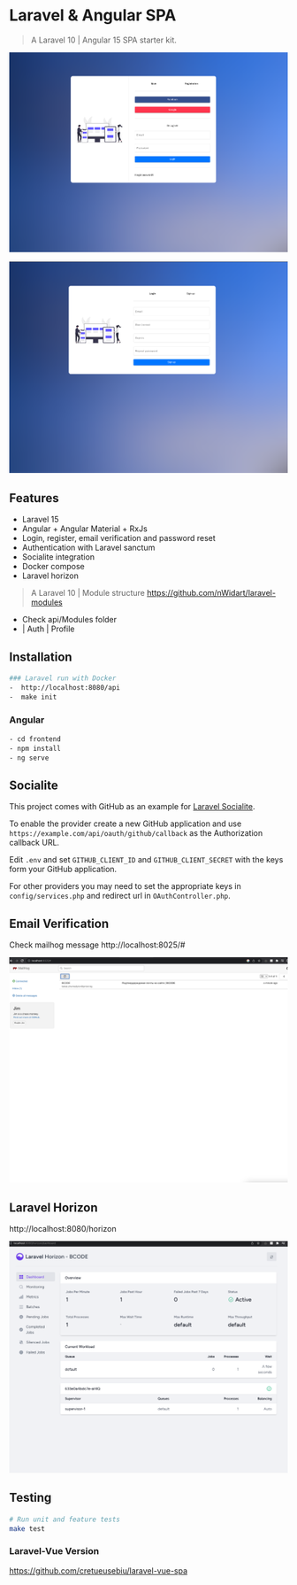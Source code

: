 # Laravel & Angular SPA 

> A Laravel 10 | Angular 15 SPA starter kit.
<p align="center">
<img src="https://raw.githubusercontent.com/bcode-devs/laravel-angular/main/documentation/sign-in.png">
</p>

<p align="center">
<img src="https://raw.githubusercontent.com/bcode-devs/laravel-angular/main/documentation/sign-up.png">
</p>


## Features

- Laravel 15
- Angular + Angular Material + RxJs
- Login, register, email verification and password reset
- Authentication with Laravel sanctum
- Socialite integration
- Docker compose
- Laravel horizon

> A Laravel 10 | Module structure
https://github.com/nWidart/laravel-modules
- Check api/Modules folder
- | Auth | Profile

## Installation 
```bash
### Laravel run with Docker 
-  http://localhost:8080/api
-  make init
```

### Angular
```bash
- cd frontend
- npm install
- ng serve
```

## Socialite

This project comes with GitHub as an example for [Laravel Socialite](https://laravel.com/docs/5.8/socialite).

To enable the provider create a new GitHub application and use `https://example.com/api/oauth/github/callback` as the Authorization callback URL.

Edit `.env` and set `GITHUB_CLIENT_ID` and `GITHUB_CLIENT_SECRET` with the keys form your GitHub application.

For other providers you may need to set the appropriate keys in `config/services.php` and redirect url in `OAuthController.php`.

## Email Verification
Check mailhog message
http://localhost:8025/#
<p align="center">
<img src="https://raw.githubusercontent.com/bcode-devs/laravel-angular/main/documentation/email.png">
</p>

## Laravel Horizon
http://localhost:8080/horizon
<p align="center">
<img src="https://raw.githubusercontent.com/bcode-devs/laravel-angular/main/documentation/horizon.png">
</p>


## Testing

```bash
# Run unit and feature tests
make test
```

### Laravel-Vue Version
https://github.com/cretueusebiu/laravel-vue-spa
